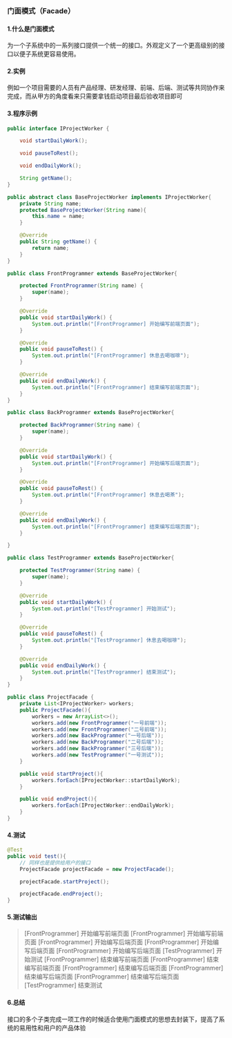### 门面模式（Facade）

#### 1.什么是门面模式

为一个子系统中的一系列接口提供一个统一的接口。外观定义了一个更高级别的接口以便子系统更容易使用。

#### 2.实例

例如一个项目需要的人员有产品经理、研发经理、前端、后端、测试等共同协作来完成，而从甲方的角度看来只需要拿钱启动项目最后验收项目即可

#### 3.程序示例

```java
public interface IProjectWorker {

    void startDailyWork();

    void pauseToRest();

    void endDailyWork();

    String getName();
}
```

<!--more-->

```java
public abstract class BaseProjectWorker implements IProjectWorker{
    private String name;
    protected BaseProjectWorker(String name){
        this.name = name;
    }

    @Override
    public String getName() {
        return name;
    }
}
```

```java
public class FrontProgrammer extends BaseProjectWorker{

    protected FrontProgrammer(String name) {
        super(name);
    }

    @Override
    public void startDailyWork() {
        System.out.println("[FrontProgrammer] 开始编写前端页面");
    }

    @Override
    public void pauseToRest() {
        System.out.println("[FrontProgrammer] 休息去喝咖啡");
    }

    @Override
    public void endDailyWork() {
        System.out.println("[FrontProgrammer] 结束编写前端页面");
    }
}
```

```java
public class BackProgrammer extends BaseProjectWorker{

    protected BackProgrammer(String name) {
        super(name);
    }

    @Override
    public void startDailyWork() {
        System.out.println("[FrontProgrammer] 开始编写后端页面");
    }

    @Override
    public void pauseToRest() {
        System.out.println("[FrontProgrammer] 休息去喝茶");
    }

    @Override
    public void endDailyWork() {
        System.out.println("[FrontProgrammer] 结束编写后端页面");
    }

}
```

```java
public class TestProgrammer extends BaseProjectWorker{

    protected TestProgrammer(String name) {
        super(name);
    }

    @Override
    public void startDailyWork() {
        System.out.println("[TestProgrammer] 开始测试");
    }

    @Override
    public void pauseToRest() {
        System.out.println("[TestProgrammer] 休息去喝咖啡");
    }

    @Override
    public void endDailyWork() {
        System.out.println("[TestProgrammer] 结束测试");
    }
}
```

```java
public class ProjectFacade {
    private List<IProjectWorker> workers;
    public ProjectFacade(){
        workers = new ArrayList<>();
        workers.add(new FrontProgrammer("一号前端"));
        workers.add(new FrontProgrammer("二号前端"));
        workers.add(new BackProgrammer("一号后端"));
        workers.add(new BackProgrammer("二号后端"));
        workers.add(new BackProgrammer("三号后端"));
        workers.add(new TestProgrammer("一号测试"));
    }

    public void startProject(){
        workers.forEach(IProjectWorker::startDailyWork);
    }

    public void endProject(){
        workers.forEach(IProjectWorker::endDailyWork);
    }
}
```

#### 4.测试

```java
@Test
public void test(){
    // 同样也是提供给用户的接口
    ProjectFacade projectFacade = new ProjectFacade();

    projectFacade.startProject();

    projectFacade.endProject();
}
```

#### 5.测试输出

> [FrontProgrammer] 开始编写前端页面
> [FrontProgrammer] 开始编写前端页面
> [FrontProgrammer] 开始编写后端页面
> [FrontProgrammer] 开始编写后端页面
> [FrontProgrammer] 开始编写后端页面
> [TestProgrammer] 开始测试
> [FrontProgrammer] 结束编写前端页面
> [FrontProgrammer] 结束编写前端页面
> [FrontProgrammer] 结束编写后端页面
> [FrontProgrammer] 结束编写后端页面
> [FrontProgrammer] 结束编写后端页面
> [TestProgrammer] 结束测试

#### 6.总结

接口的多个子类完成一项工作的时候适合使用门面模式的思想去封装下，提高了系统的易用性和用户的产品体验
